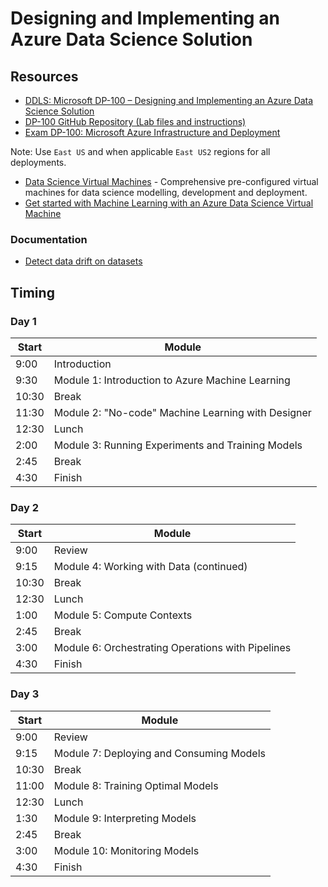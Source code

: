 # Designing and Implementing an Azure Data Science Solution

## Resources

* [DDLS: Microsoft DP-100 – Designing and Implementing an Azure Data Science Solution](https://www.ddls.com.au/courses/microsoft/azure/microsoft-dp-100t01-designing-and-implementing-a-data-science-solution-on-azure/)
* [DP-100 GitHub Repository (Lab files and instructions)](https://github.com/MicrosoftLearning/DP100)
* [Exam DP-100: Microsoft Azure Infrastructure and Deployment](https://docs.microsoft.com/en-us/learn/certifications/exams/dp-100)


Note: Use `East US` and when applicable `East US2` regions for all deployments.

* [Data Science Virtual Machines](https://azure.microsoft.com/en-us/services/virtual-machines/data-science-virtual-machines/) - Comprehensive pre-configured virtual machines for data science modelling, development and deployment.
* [Get started with Machine Learning with an Azure Data Science Virtual Machine](https://docs.microsoft.com/en-us/learn/paths/get-started-with-azure-dsvm/)

### Documentation

* [Detect data drift on datasets](https://docs.microsoft.com/en-us/azure/machine-learning/how-to-monitor-datasets#understanding-data-drift-results)

## Timing

### Day 1

|Start|Module|
|-|-|
|9:00|Introduction|
|9:30|Module 1: Introduction to Azure Machine Learning|
|10:30|Break|
|11:30|Module 2: "No-code" Machine Learning with Designer|
|12:30|Lunch|
|2:00|Module 3: Running Experiments and Training Models|
|2:45|Break|
|4:30|Finish|

### Day 2

|Start|Module|
|-|-|
|9:00|Review|
|9:15|Module 4: Working with Data (continued)|
|10:30|Break|
|12:30|Lunch|
|1:00|Module 5: Compute Contexts|
|2:45|Break|
|3:00|Module 6: Orchestrating Operations with Pipelines|
|4:30|Finish|

### Day 3

|Start|Module|
|-|-|
|9:00|Review|
|9:15|Module 7: Deploying and Consuming Models|
|10:30|Break|
|11:00|Module 8: Training Optimal Models|
|12:30|Lunch|
|1:30|Module 9: Interpreting Models|
|2:45|Break|
|3:00|Module 10: Monitoring Models|
|4:30|Finish|
